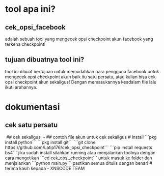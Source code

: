 # tool apa ini?
## cek_opsi_facebook
adalah sebuah tool yang mengecek opsi checkpoint akun facebook
yang terkena checkpoint!
## tujuan dibuatnya tool ini?
tool ini dibuat bertujuan untuk memudahkan para pengguna facebook
untuk mengecek opsi checkpoint akun baik itu satu persatu, atau
kalian bisa cek opsi checkpoint akun sekaligus! Dengan memasukannya
keadalam file lalu ikuti arahannya.
# dokumentasi
## cek satu persatu
<img src="">
## cek sekaligus
<img src="">
- ## contoh file akun untuk cek sekaligus
# install
```pkg install python```
```pkg install git```
```git clone https://github.com/Latip176/cek_opsi_checkpoint```
```pip install requests bs4```
jika sudah install silahkan running atau menjalankan toolnya dengan
cara mengetikan ```cd cek_opsi_checkpoint``` untuk masuk ke folder dan
menjalankan ```python main.py``` pastikan semua ditulis dengan benar!
# terima kasih kepada
- XNSCODE TEAM
